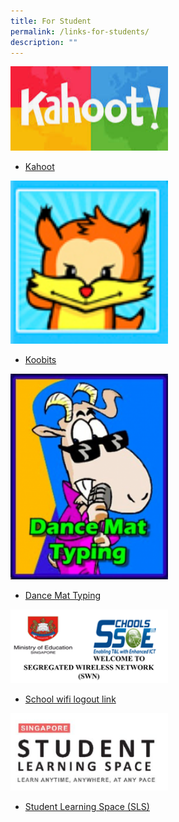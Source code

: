 ```yaml
---
title: For Student
permalink: /links-for-students/
description: ""
---
```

<a href="https://kahoot.it/">
<img src="/images/kahoot.png" style="width:50%">
</a>

* [Kahoot](https://kahoot.it/)

<a href="https://member.koobits.com/">
<img src="/images/koobits.png" style="width:50%">
</a>

* [Koobits](https://member.koobits.com/)

<a href="https://toybox.tools.bbc.co.uk/activities/id/activity-dance-mat-typing/exitGameUrl/http%3A%2F%2Fwww.bbc.co.uk%2Fguides%2Fz3c6tfr">
<img src="/images/Dance-mat-typing-230x300.png" style="width:50%">
</a>

* [Dance Mat Typing](https://toybox.tools.bbc.co.uk/activities/id/activity-dance-mat-typing/exitGameUrl/http%3A%2F%2Fwww.bbc.co.uk%2Fguides%2Fz3c6tfr)


<a href="http://portal.swn.moe.edu.sg/">
<img src="/images/WIFI-SWN.png" style="width:50%">
</a>

* [School wifi logout link](http://portal.swn.moe.edu.sg/)


<a href="https://vle.learning.moe.edu.sg/login">
<img src="/images/SLS.png" style="width:50%">
</a>

* [Student Learning Space (SLS)](https://vle.learning.moe.edu.sg/login)